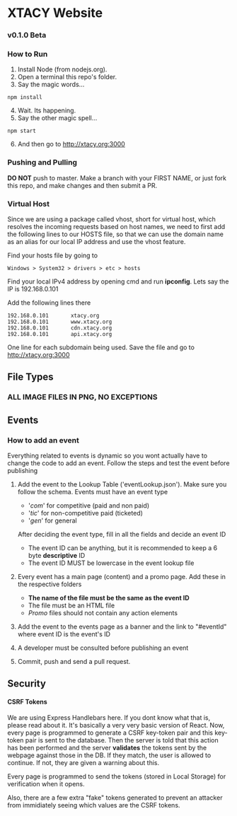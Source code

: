 # XTACY Website
### v0.1.0 Beta

### How to Run
1. Install Node (from nodejs.org).
2. Open a terminal this repo's folder.
3. Say the magic words...
```
npm install
```

4. Wait. Its happening.
5. Say the other magic spell...
```
npm start
```

6. And then go to http://xtacy.org:3000

### Pushing and Pulling
**DO NOT** push to master. Make a branch with your FIRST NAME, or just fork this repo, and make changes and then submit a PR.

### Virtual Host
Since we are using a package called vhost, short for virtual host, which resolves the incoming requests based on host names, we need to first 
add the following lines to our HOSTS file, so that we can use the domain name as an alias for our local IP address and use the vhost feature.

Find your hosts file by going to
```
Windows > System32 > drivers > etc > hosts
```

Find your local IPv4 address by opening cmd and run **ipconfig**. Lets say the IP is 192.168.0.101

Add the following lines there
```
192.168.0.101       xtacy.org
192.168.0.101       www.xtacy.org
192.168.0.101       cdn.xtacy.org
192.168.0.101       api.xtacy.org
```
One line for each subdomain being used. Save the file and go to http://xtacy.org:3000

## File Types
### ALL IMAGE FILES IN PNG, NO EXCEPTIONS

## Events
### How to add an event
Everything related to events is dynamic so you wont actually have to change the code to add an event.
Follow the steps and test the event before publishing
1. Add the event to the Lookup Table ('eventLookup.json'). Make sure you follow the schema.
   Events must have an event type
   - '*com*' for competitive (paid and non paid)
   - '*tic*' for non-competitive paid (ticketed)
   - '*gen*' for general
   
   After deciding the event type, fill in all the fields and decide an event ID
   - The event ID can be anything, but it is recommended to keep a 6 byte **descriptive** ID
   - The event ID MUST be lowercase in the event lookup file

2. Every event has a main page (content) and a promo page. Add these in the respective folders
   - **The name of the file must be the same as the event ID**
   - The file must be an HTML file
   - *Promo* files should not contain any action elements

3. Add the event to the events page as a banner and the link to "#eventId" where event ID is the event's ID
4. A developer must be consulted before publishing an event
5. Commit, push and send a pull request.
   

## Security
#### CSRF Tokens
We are using Express Handlebars here. If you dont know what that is, please read about it. It's basically a very very basic version of React.
Now, every page is programmed to generate a CSRF key-token pair and this key-token pair is sent to the database. Then the server is told that
this action has been performed and the server **validates** the tokens sent by the webpage against those in the DB. If they match, the user is
allowed to continue. If not, they are given a warning about this.

Every page is programmed to send the tokens (stored in Local Storage) for verification when it opens.

Also, there are a few extra "fake" tokens generated to prevent an attacker from immidiately seeing which values are the CSRF tokens.